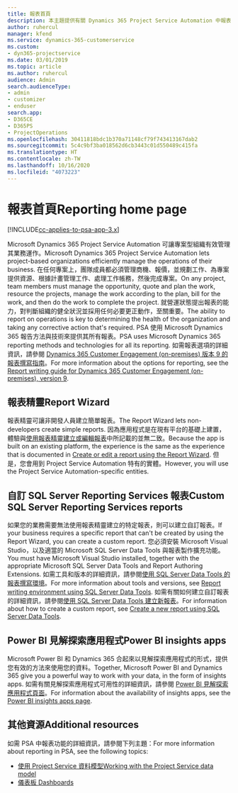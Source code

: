```yaml
---
title: 報表首頁
description: 本主題提供有關 Dynamics 365 Project Service Automation 中報表的資訊。
author: ruhercul
manager: kfend
ms.service: dynamics-365-customerservice
ms.custom:
- dyn365-projectservice
ms.date: 03/01/2019
ms.topic: article
ms.author: ruhercul
audience: Admin
search.audienceType:
- admin
- customizer
- enduser
search.app:
- D365CE
- D365PS
- ProjectOperations
ms.openlocfilehash: 30411818bdc1b370a71148cf79f743413167dab2
ms.sourcegitcommit: 5c4c9bf3ba018562d6cb3443c01d550489c415fa
ms.translationtype: HT
ms.contentlocale: zh-TW
ms.lasthandoff: 10/16/2020
ms.locfileid: "4073223"
---
```

# <a name="reporting-home-page"></a><span data-ttu-id="7d914-103">報表首頁</span><span class="sxs-lookup"><span data-stu-id="7d914-103">Reporting home page</span></span>

[!INCLUDE[cc-applies-to-psa-app-3.x](../includes/cc-applies-to-psa-app-3x.md)]

<span data-ttu-id="7d914-104">Microsoft Dynamics 365 Project Service Automation 可讓專案型組織有效管理其業務運作。</span><span class="sxs-lookup"><span data-stu-id="7d914-104">Microsoft Dynamics 365 Project Service Automation lets project-based organizations efficiently manage the operations of their business.</span></span> <span data-ttu-id="7d914-105">在任何專案上，團隊成員都必須管理商機、報價，並規劃工作、為專案提供資源、根據計畫管理工作、處理工作帳務，然後完成專案。</span><span class="sxs-lookup"><span data-stu-id="7d914-105">On any project, team members must manage the opportunity, quote and plan the work, resource the projects, manage the work according to the plan, bill for the work, and then do the work to complete the project.</span></span> <span data-ttu-id="7d914-106">就營運狀態提出報表的能力，對判斷組織的健全狀況並採用任何必要更正動作，至關重要。</span><span class="sxs-lookup"><span data-stu-id="7d914-106">The ability to report on operations is key to determining the health of the organization and taking any corrective action that's required.</span></span> <span data-ttu-id="7d914-107">PSA 使用 Microsoft Dynamics 365 報告方法與技術來提供其所有報表。</span><span class="sxs-lookup"><span data-stu-id="7d914-107">PSA uses Microsoft Dynamics 365 reporting methods and technologies for all its reporting.</span></span> <span data-ttu-id="7d914-108">如需報表選項的詳細資訊，請參閱 [Dynamics 365 Customer Engagement (on-premises) 版本 9 的報表撰寫指南](https://docs.microsoft.com/dynamics365/customerengagement/on-premises/analytics/reporting-analytics-with-dynamics-365)。</span><span class="sxs-lookup"><span data-stu-id="7d914-108">For more information about the options for reporting, see the [Report writing guide for Dynamics 365 Customer Engagement (on-premises), version 9](https://docs.microsoft.com/dynamics365/customerengagement/on-premises/analytics/reporting-analytics-with-dynamics-365).</span></span>

## <a name="report-wizard"></a><span data-ttu-id="7d914-109">報表精靈</span><span class="sxs-lookup"><span data-stu-id="7d914-109">Report Wizard</span></span>

<span data-ttu-id="7d914-110">報表精靈可讓非開發人員建立簡單報表。</span><span class="sxs-lookup"><span data-stu-id="7d914-110">The Report Wizard lets non-developers create simple reports.</span></span> <span data-ttu-id="7d914-111">因為應用程式是在現有平台的基礎上建置，體驗與[使用報表精靈建立或編輯報表](https://docs.microsoft.com/dynamics365/customerengagement/on-premises/basics/create-edit-copy-report-wizard)中所記載的並無二致。</span><span class="sxs-lookup"><span data-stu-id="7d914-111">Because the app is built on an existing platform, the experience is the same as the experience that is documented in [Create or edit a report using the Report Wizard](https://docs.microsoft.com/dynamics365/customerengagement/on-premises/basics/create-edit-copy-report-wizard).</span></span> <span data-ttu-id="7d914-112">但是，您會用到 Project Service Automation 特有的實體。</span><span class="sxs-lookup"><span data-stu-id="7d914-112">However, you will use the Project Service Automation-specific entities.</span></span>

## <a name="custom-sql-server-reporting-services-reports"></a><span data-ttu-id="7d914-113">自訂 SQL Server Reporting Services 報表</span><span class="sxs-lookup"><span data-stu-id="7d914-113">Custom SQL Server Reporting Services reports</span></span>

<span data-ttu-id="7d914-114">如果您的業務需要無法使用報表精靈建立的特定報表，則可以建立自訂報表。</span><span class="sxs-lookup"><span data-stu-id="7d914-114">If your business requires a specific report that can't be created by using the Report Wizard, you can create a custom report.</span></span> <span data-ttu-id="7d914-115">您必須安裝 Microsoft Visual Studio，以及適當的 Microsoft SQL Server Data Tools 與報表製作擴充功能。</span><span class="sxs-lookup"><span data-stu-id="7d914-115">You must have Microsoft Visual Studio installed, together with the appropriate Microsoft SQL Server Data Tools and Report Authoring Extensions.</span></span> <span data-ttu-id="7d914-116">如需工具和版本的詳細資訊，請參閱[使用 SQL Server Data Tools  的報表撰寫環境](https://docs.microsoft.com/dynamics365/customerengagement/on-premises/analytics/report-writing-environment-using-sql-server-data-tools)。</span><span class="sxs-lookup"><span data-stu-id="7d914-116">For more information about tools and versions, see [Report writing environment using SQL Server Data Tools](https://docs.microsoft.com/dynamics365/customerengagement/on-premises/analytics/report-writing-environment-using-sql-server-data-tools).</span></span> <span data-ttu-id="7d914-117">如需有關如何建立自訂報表的詳細資訊，請參閱[使用 SQL Server Data Tools 建立新報表](https://docs.microsoft.com/dynamics365/customerengagement/on-premises/analytics/create-a-new-report-using-sql-server-data-tools)。</span><span class="sxs-lookup"><span data-stu-id="7d914-117">For information about how to create a custom report, see [Create a new report using SQL Server Data Tools](https://docs.microsoft.com/dynamics365/customerengagement/on-premises/analytics/create-a-new-report-using-sql-server-data-tools).</span></span>

## <a name="power-bi-insights-apps"></a><span data-ttu-id="7d914-118">Power BI 見解探索應用程式</span><span class="sxs-lookup"><span data-stu-id="7d914-118">Power BI insights apps</span></span>

<span data-ttu-id="7d914-119">Microsoft Power BI 和 Dynamics 365 合起來以見解探索應用程式的形式，提供您有效的方法來使用您的資料。</span><span class="sxs-lookup"><span data-stu-id="7d914-119">Together, Microsoft Power BI and Dynamics 365 give you a powerful way to work with your data, in the form of insights apps.</span></span> <span data-ttu-id="7d914-120">如需有關見解探索應用程式可用性的詳細資訊，請參閱 [Power BI 見解探索應用程式頁面](https://powerbi.microsoft.com/power-bi-insights-apps/)。</span><span class="sxs-lookup"><span data-stu-id="7d914-120">For information about the availability of insights apps, see the [Power BI insights apps page](https://powerbi.microsoft.com/power-bi-insights-apps/).</span></span>


## <a name="additional-resources"></a><span data-ttu-id="7d914-121">其他資源</span><span class="sxs-lookup"><span data-stu-id="7d914-121">Additional resources</span></span>
<span data-ttu-id="7d914-122">如需 PSA 中報表功能的詳細資訊，請參閱下列主題：</span><span class="sxs-lookup"><span data-stu-id="7d914-122">For more information about reporting in PSA, see the following topics:</span></span>

- [<span data-ttu-id="7d914-123">使用 Project Service 資料模型</span><span class="sxs-lookup"><span data-stu-id="7d914-123">Working with the Project Service data model</span></span>](reports-working-project-service-data-model.md)
- [<span data-ttu-id="7d914-124">儀表板 </span><span class="sxs-lookup"><span data-stu-id="7d914-124">Dashboards</span></span>](reports-dashboards.md)

